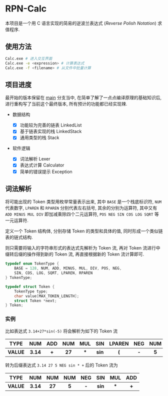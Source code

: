 # RPN-Calc

本项目是一个用 C 语言实现的简易的逆波兰表达式 (_Reverse Polish Notation_) 求值程序.

## 使用方法

```bash
Calc.exe # 进入交互界面
Calc.exe -e <expression> # 计算表达式
Calc.exe -f <filename> # 从文件中批量计算
```

## 项目进度

最开始的版本保留在 [main][0] 分支当中, 在简单了解了一点点编译原理的基础知识后, 进行重构写了当前这个最终版本, 所有预计的功能都已经实现辣.

- 数据结构

  - [x] 功能较为完善的链表 LinkedList
  - [x] 基于链表实现的栈 LinkedStack
  - [x] 通用类型的栈 Stack

- 软件逻辑
  - [x] 词法解析 Lexer
  - [x] 表达式计算 Calculator
  - [x] 简单的错误提示 Exception

## 词法解析

将可能出现的 Token 类型用枚举常量表示出来, 其中 `BASE` 是一个栈底标识符, `NUM` 代表数字, `LPAREN` 和 `RPAREN` 分别代表左右括号, 其余的分别为运算符, 其中又有 `ADD MINUS MUL DIV` 即加减乘除四个二元运算符, `POS NEG SIN COS LOG SQRT` 等一元运算符.

定义一个 Token 结构体, 分别存储 Token 的类型和具体的值, 同时形成一个类似链表的链式结构.

则只需要将输入的字符串形式的表达式先解析为 Token 流, 再对 Token 流进行中缀转后缀的操作得到新的 Token 流, 再直接根据新的 Token 流计算即可.

```c
typedef enum TokenType {
    BASE = 128, NUM, ADD, MINUS, MUL, DIV, POS, NEG,
    SIN, COS, LOG, SQRT, LPAREN, RPAREN
} TokenType;

typedef struct Token {
    TokenType type;
    char value[MAX_TOKEN_LENGTH];
    struct Token *next;
} Token;
```

### 实例

比如表达式 `3.14+27*sin(-5)` 将会解析为如下的 Token 流

|   TYPE    |   NUM    |  ADD  |  NUM   |  MUL   |   SIN   | LPAREN |  NEG  |  NUM  | RPAREN |
| :-------: | :------: | :---: | :----: | :----: | :-----: | :----: | :---: | :---: | :----: |
| **VALUE** | **3.14** | **+** | **27** | **\*** | **sin** | **(**  | **-** | **5** | **)**  |

转为后缀表达式 `3.14 27 5 NEG sin * +` 后的 Token 流为

|   TYPE    |   NUM    |  NUM   |  NUM  |  NEG  |   SIN   |  MUL   |  ADD  |
| :-------: | :------: | :----: | :---: | :---: | :-----: | :----: | :---: |
| **VALUE** | **3.14** | **27** | **5** | **-** | **sin** | **\*** | **+** |

[0]: https://github.com/TunkShif/RPN-Calc/tree/main
